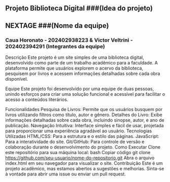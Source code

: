 ## Projeto Biblioteca Digital ###(Idea do projeto)
## NEXTAGE ###(Nome da equipe)
### Caua Horonato - 202402938223  & Victor Veltrini - 202402394291 (Integrantes da equipe)

Descrição
Este projeto é um site simples de uma biblioteca digital, desenvolvido como parte de um trabalho acadêmico para a faculdade. A plataforma permite que usuários explorem o acervo da biblioteca, pesquisem por livros e acessem informações detalhadas sobre cada obra disponível.

Equipe
Este projeto foi desenvolvido por uma equipe de duas pessoas, unindo esforços para criar uma solução funcional e acessível para facilitar o acesso a conteúdos literários.

Funcionalidades
Pesquisa de Livros: Permite que os usuários busquem por livros utilizando filtros como título, autor e gênero.
Detalhes do Livro: Exibe informações detalhadas sobre cada obra, incluindo sinopse, autor, e ano de publicação.
Navegação Intuitiva: Interface simples e fácil de usar, projetada para proporcionar uma experiência agradável ao usuário.
Tecnologias Utilizadas
HTML/CSS: Para a estrutura e o estilo das páginas.
JavaScript: Para a interatividade do site.
Git/GitHub: Para controle de versão e colaboração durante o desenvolvimento do projeto.
Como Executar
Clone este repositório para sua máquina local:
bash
Copiar código
git clone https://github.com/seu-usuario/nome-do-repositorio.git
Abra o arquivo index.html em seu navegador para visualizar o site.
Contribuição
Este é um projeto acadêmico, mas estamos abertos a sugestões e melhorias. Sinta-se à vontade para abrir uma issue ou enviar um pull request.
